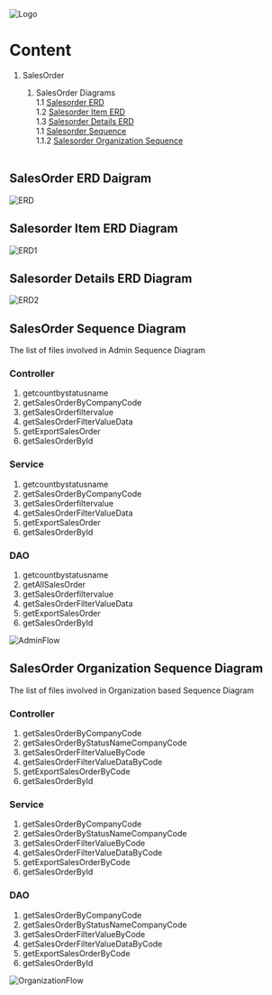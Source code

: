 ![Logo](https://github.com/GeppettoSoftware/StahlsTest/blob/master/docs/favicon.ico?raw=true"Logo")
# Content 
1. SalesOrder<br/>
    1. SalesOrder Diagrams<br/>
    1.1 [Salesorder ERD](#salesorder-erd-daigram)<br/>
    1.2 [Salesorder Item ERD](#salesorder-item-erd-diagram)<br/>
    1.3 [Salesorder Details ERD](#salesorder-details-erd-diagram)<br/>
    1.1 [Salesorder Sequence](#salesorder-sequence-diagram)<br/>
    1.1.2 [Salesorder Organization Sequence](#salesorder-organization-sequence-diagram)<br/>
  
   <br/>
   
## SalesOrder ERD Daigram

![ERD](https://github.com/GeppettoSoftware/StahlsTest/blob/master/docs/SalesOrder%20ER%20Diagram.jpg?raw=true"ERD")

## Salesorder Item ERD Diagram

![ERD1](https://github.com/GeppettoSoftware/StahlsTest/blob/master/docs/SalesOrderItems%20ER%20Diagaram.jpg?raw=true"ERD1")

## Salesorder Details ERD Diagram

![ERD2](https://github.com/GeppettoSoftware/StahlsTest/blob/master/docs/SalesOrderDetails%20ER%20Diagram.jpg?raw=true"ERD2")

## SalesOrder Sequence Diagram
The list of files involved in Admin Sequence Diagram
<br/>
### Controller
1. getcountbystatusname <br/>
1. getSalesOrderByCompanyCode <br/>
1. getSalesOrderfiltervalue <br/>
1. getSalesOrderFilterValueData <br/>
1. getExportSalesOrder <br/>
1. getSalesOrderById <br/>

### Service
1. getcountbystatusname <br/>
1. getSalesOrderByCompanyCode <br/>
1. getSalesOrderfiltervalue <br/>
1. getSalesOrderFilterValueData <br/>
1. getExportSalesOrder <br/>
1. getSalesOrderById <br/>

### DAO
1. getcountbystatusname <br/>
1. getAllSalesOrder <br/>
1. getSalesOrderfiltervalue <br/>
1. getSalesOrderFilterValueData <br/>
1. getExportSalesOrder <br/>
1. getSalesOrderById <br/>

![AdminFlow](https://github.com/GeppettoSoftware/StahlsTest/blob/master/docs/salesOrderSequenceDiagram(ADMIN).jpg?raw=true"AdminFlow")
<br/>


## SalesOrder Organization Sequence Diagram
The list of files involved in Organization based Sequence Diagram
<br/>
### Controller
1. getSalesOrderByCompanyCode <br/>
1. getSalesOrderByStatusNameCompanyCode <br/>
1. getSalesOrderFilterValueByCode <br/>
1. getSalesOrderFilterValueDataByCode <br/>
1. getExportSalesOrderByCode <br/>
1. getSalesOrderById <br/>

### Service
1. getSalesOrderByCompanyCode <br/>
1. getSalesOrderByStatusNameCompanyCode <br/>
1. getSalesOrderFilterValueByCode <br/>
1. getSalesOrderFilterValueDataByCode <br/>
1. getExportSalesOrderByCode <br/>
1. getSalesOrderById <br/>

### DAO
1. getSalesOrderByCompanyCode <br/>
1. getSalesOrderByStatusNameCompanyCode <br/>
1. getSalesOrderFilterValueByCode <br/>
1. getSalesOrderFilterValueDataByCode <br/>
1. getExportSalesOrderByCode <br/>
1. getSalesOrderById <br/>

![OrganizationFlow](https://github.com/GeppettoSoftware/StahlsTest/blob/master/docs/salesOrderSequenceDiagram(ORGANIZATION).jpg?raw=true"OrganizationFlow")
